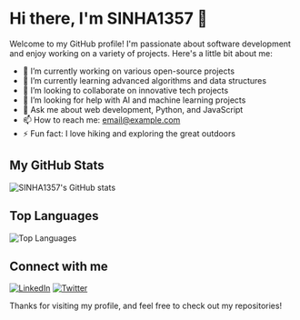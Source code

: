 # Hi there, I'm SINHA1357 👋

Welcome to my GitHub profile! I'm passionate about software development and enjoy working on a variety of projects. Here's a little bit about me:

- 🔭 I’m currently working on various open-source projects
- 🌱 I’m currently learning advanced algorithms and data structures
- 👯 I’m looking to collaborate on innovative tech projects
- 🤔 I’m looking for help with AI and machine learning projects
- 💬 Ask me about web development, Python, and JavaScript
- 📫 How to reach me: [email@example.com](mailto:email@example.com)
- ⚡ Fun fact: I love hiking and exploring the great outdoors

## My GitHub Stats

![SINHA1357's GitHub stats](https://github-readme-stats.vercel.app/api?username=SINHA1357&show_icons=true&theme=radical)

## Top Languages

![Top Languages](https://github-readme-stats.vercel.app/api/top-langs/?username=SINHA1357&layout=compact&theme=radical)

## Connect with me

[![LinkedIn](https://img.shields.io/badge/LinkedIn-blue?style=flat&logo=linkedin&labelColor=blue)](https://www.linkedin.com/in/SINHA1357)
[![Twitter](https://img.shields.io/badge/Twitter-blue?style=flat&logo=twitter&labelColor=blue)](https://twitter.com/SINHA1357)

Thanks for visiting my profile, and feel free to check out my repositories!
